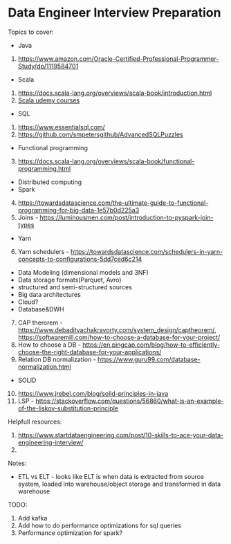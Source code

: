 # Data Engineer Interview Preparation

Topics to cover:
- Java
1) https://www.amazon.com/Oracle-Certified-Professional-Programmer-Study/dp/1119584701
- Scala
1) https://docs.scala-lang.org/overviews/scala-book/introduction.html
2) [Scala udemy courses](https://www.udemy.com/course/stairway-to-scala-applied-part-1/)
- SQL
1) https://www.essentialsql.com/
2) https://github.com/smpetersgithub/AdvancedSQLPuzzles
- Functional programming
3) https://docs.scala-lang.org/overviews/scala-book/functional-programming.html
- Distributed computing
- Spark
4) https://towardsdatascience.com/the-ultimate-guide-to-functional-programming-for-big-data-1e57b0d225a3
5) Joins - https://luminousmen.com/post/introduction-to-pyspark-join-types
- Yarn
6) Yarn schedulers - https://towardsdatascience.com/schedulers-in-yarn-concepts-to-configurations-5dd7ced6c214
-  Data Modeling (dimensional models and 3NF)
- Data storage formats(Parquet, Avro)
- structured and semi-structured sources
- Big data architectures
- Cloud?
- Database&DWH
7) CAP therorem - https://www.debadityachakravorty.com/system_design/captheorem/, https://softwaremill.com/how-to-choose-a-database-for-your-project/
8) How to choose a DB - https://en.pingcap.com/blog/how-to-efficiently-choose-the-right-database-for-your-applications/
9) Relation DB normalization - https://www.guru99.com/database-normalization.html
- SOLID
10) https://www.jrebel.com/blog/solid-principles-in-java
11) LSP - https://stackoverflow.com/questions/56860/what-is-an-example-of-the-liskov-substitution-principle

Helpfull resources:
1) https://www.startdataengineering.com/post/10-skills-to-ace-your-data-engineering-interview/
2) 

Notes:
- ETL vs ELT - looks like ELT is when data is extracted from source system, loaded into warehouse/object storage and transformed in data warehouse

TODO:
1) Add kafka
2) Add how to do performance optimizations for sql queries
3) Performance optimization for spark?
